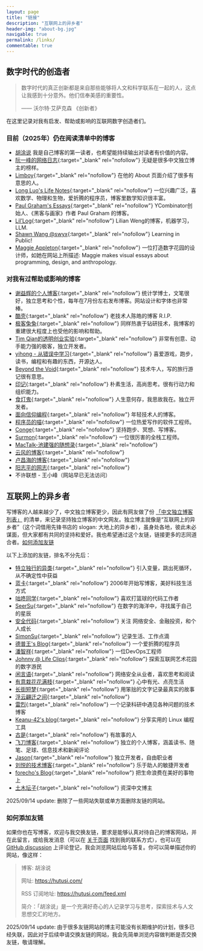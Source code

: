 ```yaml
---
layout: page
title: "链接"
description: "互联网上的异乡者"
header-img: "about-bg.jpg"
navigable: true
permalink: /links/
commentable: true
---
```


## 数字时代的创造者

> 数字时代的真正创新都是来自那些能够将人文和科学联系在一起的人，这点让我感到十分意外。他们信奉美感的重要性。
> 
> —— 沃尔特·艾萨克森 《创新者》

在这里记录对我有启发、帮助或影响的互联网数字创造者们。

### 目前（2025年）仍在阅读清单中的博客

- [胡涂说](https://hutusi.com/) 我是自己博客的第一读者，也希望能持续输出对读者有价值的内容。
- [阮一峰的网络日志](http://www.ruanyifeng.com/blog/){:target="\_blank" rel="nofollow"} 无疑是很多中文独立博主的榜样。
- [Limboy](https://limboy.me/){:target="\_blank" rel="nofollow"} 在他的 About 页面介绍了很多有意思的人。
- [Long Luo's Life Notes](https://www.longluo.me/){:target="\_blank" rel="nofollow"} 一位兴趣广泛，喜欢数学、物理和生物，爱折腾的程序员，博客里数学知识很丰富。
- [Paul Graham's Essays](https://www.paulgraham.com/articles.html){:target="\_blank" rel="nofollow"} YCombinator创始人、《黑客与画家》作者 Paul Graham 的博客。
- [Lil’Log](https://lilianweng.github.io/){:target="\_blank" rel="nofollow"} Lilian Weng的博客，机器学习，LLM.
- [Shawn Wang @swyx](https://www.swyx.io/){:target="\_blank" rel="nofollow"} Learning in Public!
- [Maggie Appleton](https://maggieappleton.com/){:target="\_blank" rel="nofollow"} 一位打造数字花园的设计师，如她在网站上所描述: Maggie makes visual essays about programming, design, and anthropology.

### 对我有过帮助或影响的博客

- [谢益辉的个人博客](https://yihui.org/){:target="\_blank" rel="nofollow"} 统计学博士，文笔很好，独立思考和个性，每年在7月份左右发布博客。网站设计和字体也非常棒。
- [酷壳](https://coolshell.cn/){:target="\_blank" rel="nofollow"} 老技术人陈皓的博客 R.I.P.
- [极客兔兔](https://geektutu.com/){:target="\_blank" rel="nofollow"} 同样热衷于钻研技术，我博客的重建很大程度上也受他的影响和帮助。
- [Tim Qian的透明创业实验](https://blog.t9t.io/){:target="\_blank" rel="nofollow"} 非常有创意、动手能力强的极客，独立开发者。
- [yihong - 从错误中学习](https://blog.yihong0618.me/){:target="\_blank" rel="nofollow"} 喜爱游戏，跑步，读书，编程和有趣的东西，开源达人。
- [Beyond the Void](https://byvoid.com/){:target="\_blank" rel="nofollow"} 技术牛人，写的旅行游记很有意思。
- [印记](https://yinji.org/){:target="\_blank" rel="nofollow"} 朴素生活，高尚思考。很有行动力和组织能力。
- [食灯鬼](https://shidenggui.com/){:target="\_blank" rel="nofollow"} 人生意何存，我思故我在。独立开发者。
- [面向信仰编程](https://draveness.me/){:target="\_blank" rel="nofollow"} 年轻技术人的博客。
- [程序员的喵](https://catcoding.me/){:target="\_blank" rel="nofollow"} 一位热爱写作的软件工程师。
- [Conge](https://conge.github.io/){:target="\_blank" rel="nofollow"} 坚持跑步、冥想、写博客。
- [Surmon](https://surmon.me){:target="\_blank" rel="nofollow"} 一位很厉害的全栈工程师。
- [MacTalk-池建强的随想录](https://macshuo.com/){:target="\_blank" rel="nofollow"} 
- [云风的博客](https://blog.codingnow.com/){:target="\_blank" rel="nofollow"} 
- [卢昌海的博客](https://www.changhai.org/){:target="\_blank" rel="nofollow"} 
- [阳志平的网志](https://yangzhiping.com/){:target="\_blank" rel="nofollow"}
- 不许联想 - 王小峰（网站早已无法访问）

## 互联网上的异乡者

写博客的人越来越少了，中文独立博客更少，因此有网友做了份 [「中文独立博客列表」](https://github.com/timqian/chinese-independent-blogs) 的清单，来记录坚持独立博客的中文网友。独立博主就像是“互联网上的异乡者”（这个词借用先锋书店的 slogan: 大地上的异乡者），虽身处各地，彼此未必谋面，但大家都有共同的坚持和爱好。我也希望通过这个友链，链接更多的志同道合者。[如何添加友链](/links/#如何添加友链)

以下上添加的友链，排名不分先后：

- [特立独行的异类](https://www.demochen.com){:target="\_blank" rel="nofollow"} 引入变量，跳出死循环，从不确定性中获益
- [蓝卡](https://www.lanka.cn){:target="\_blank" rel="nofollow"} 2006年开始写博客，美好科技生活方式
- [咕咚同学](http://gudong.site){:target="\_blank" rel="nofollow"} 喜欢打篮球的代码工作者
- [SeerSu](https://suus.me/){:target="\_blank" rel="nofollow"} 在数字的海洋中，寻找属于自己的星辰
- [安全代码](https://www.usmacd.com/){:target="\_blank" rel="nofollow"} 关注 网络安全、金融投资，和个人成长
- [SimonSu](https://simonsu.cn/){:target="\_blank" rel="nofollow"} 记录生活、工作点滴
- [德普王's Blog](https://depp.wang){:target="\_blank" rel="nofollow"} 一个爱折腾的程序员
- [潘智祥](https://panzhixiang.cn/){:target="\_blank" rel="nofollow"} 一位DevOps工程师
- [Johnny @ Life Clips](https://dwith.com/){:target="\_blank" rel="nofollow"} 探索互联网艺术花园的数字游民
- [闲言语](https://ret2neo.cn/){:target="\_blank" rel="nofollow"} 网络安全从业者，喜欢思考和阅读
- [有意栽花花满枝](https://blog.hjroyal.top){:target="\_blank" rel="nofollow"} 心中有光、点亮生活
- [长街短梦](https://wangyunzi.com/){:target="\_blank" rel="nofollow"} 用笨拙的文字记录最真实的故事
- [浮云翩迁之间](https://blognas.hwb0307.com){:target="\_blank" rel="nofollow"}
- [雷烈](https://leilie.top){:target="\_blank" rel="nofollow"} 一个记录科研中遇见各种问题的技术博客
- [Keanu-42's blog](https://keanu-42.cn/){:target="\_blank" rel="nofollow"} 分享实用的 Linux 编程工具
- [古是](https://adminsun.com/){:target="\_blank" rel="nofollow"} 有故事的人
- [飞刀博客](https://www.feidaoboke.com/){:target="\_blank" rel="nofollow"} 独立的个人博客，涵盖读书、随笔、足球、信息技术和新闻评论
- [Jason](https://atjason.com/){:target="\_blank" rel="nofollow"} 独立开发者，自由职业者
- [刘悦的技术博客](https://v3u.cn){:target="\_blank" rel="nofollow"} 乐于助人的敏捷开发者
- [forecho's Blog](https://blog.forecho.com){:target="\_blank" rel="nofollow"} 把生命浪费在美好的事物上
- [土木坛子](https://tumutanzi.com/){:target="\_blank" rel="nofollow"} 资深中文博主

2025/09/14 update: 删除了一些网站失联或单方面删除友链的网站。

### 如何添加友链

如果你也在写博客，欢迎与我交换友链，要求是能够认真对待自己的博客网站，并在此留言，或给我发消息（可以在 [关于页面](/about/) 找到我的联系方式），也可以在 [GitHub discussion](https://github.com/hutusi/hutusi.github.com/discussions/118) 上评论登记，我会浏览网站后给与答复。你可以简单描述你的网站，像这样：

> 博客: 胡涂说
> 
> 网址: https://hutusi.com/
> 
> RSS 订阅地址: https://hutusi.com/feed.xml
> 
> 简介：「胡涂说」是一个充满好奇心的人记录学习与思考，探索技术与人文思想交汇的地方。
> 

2025/09/14 update: 由于很多友链网站的博主可能没有长期维护的计划，很多已经失联，因此对于后续申请交换友链的网站，我会先简单浏览内容做判断是否交换友链，敬请理解。
